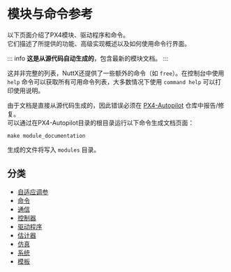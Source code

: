 # 模块与命令参考

以下页面介绍了PX4模块、驱动程序和命令。  
它们描述了所提供的功能、高级实现概述以及如何使用命令行界面。

::: info
**这是从源代码自动生成的**，包含最新的模块文档。
:::

这并非完整的列表，NuttX还提供了一些额外的命令（如 `free`）。在控制台中使用 `help` 命令可以获取所有可用命令列表，大多数情况下使用 `command help` 可以打印使用说明。

由于文档是直接从源代码生成的，因此错误必须在 [PX4-Autopilot](https://github.com/PX4/PX4-Autopilot) 仓库中报告/修复。  
可以通过在PX4-Autopilot目录的根目录运行以下命令生成文档页面：

```
make module_documentation
```
生成的文件将写入 `modules` 目录。

## 分类
- [自适应调参](modules_autotune.md)
- [命令](modules_command.md)
- [通信](modules_communication.md)
- [控制器](modules_controller.md)
- [驱动程序](modules_driver.md)
- [估计器](modules_estimator.md)
- [仿真](modules_simulation.md)
- [系统](modules_system.md)
- [模板](modules_template.md)